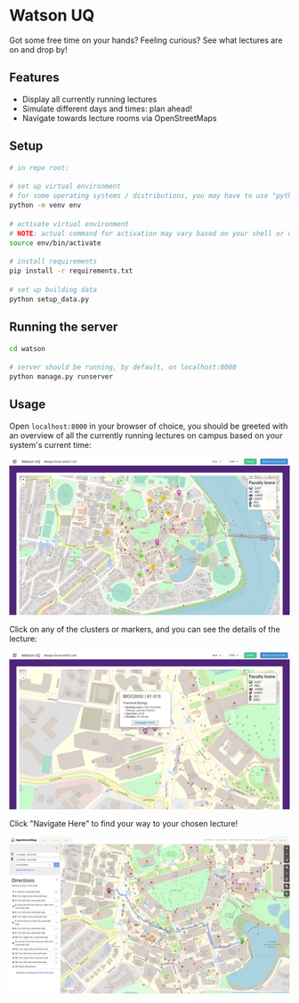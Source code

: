 # Watson UQ
Got some free time on your hands? Feeling curious? See what lectures are on and drop by!

## Features
- Display all currently running lectures
- Simulate different days and times: plan ahead!
- Navigate towards lecture rooms via OpenStreetMaps

## Setup
```bash
# in repo root:

# set up virtual environment
# for some operating systems / distributions, you may have to use "python3" instead
python -m venv env

# activate virtual environment
# NOTE: actual command for activation may vary based on your shell or operating system
source env/bin/activate

# install requirements
pip install -r requirements.txt

# set up building data
python setup_data.py
```

## Running the server
```bash
cd watson

# server should be running, by default, on localhost:8000
python manage.py runserver
```

## Usage
Open `localhost:8000` in your browser of choice, you should be greeted with an overview of all the currently running lectures on campus based on your system's current time:

![](images/overview.png)

Click on any of the clusters or markers, and you can see the details of the lecture:

![](images/select.png)

Click "Navigate Here" to find your way to your chosen lecture!

![](images/navigate.png)
